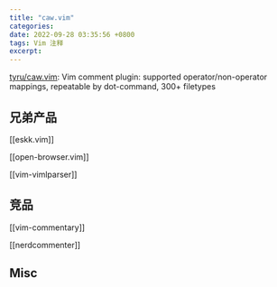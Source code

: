```yaml
---
title: "caw.vim"
categories: 
date: 2022-09-28 03:35:56 +0800
tags: Vim 注释
excerpt: 
---
```





[tyru/caw.vim](https://github.com/tyru/caw.vim): Vim comment plugin: supported operator/non-operator mappings, repeatable by dot-command, 300+ filetypes


## 兄弟产品

[[eskk.vim]]

[[open-browser.vim]]

[[vim-vimlparser]]

## 竞品

[[vim-commentary]]

[[nerdcommenter]]


## Misc


